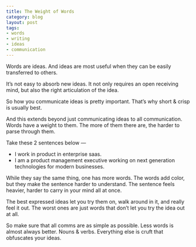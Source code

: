 ```yaml
---
title: The Weight of Words
category: blog
layout: post
tags:
- words
- writing
- ideas
- communication
---
```


Words are ideas. And ideas are most useful when they can be easily transferred to others. 

It’s not easy to absorb new ideas. It not only requires an open receiving mind, but also the right articulation of the idea.

So how you communicate ideas is pretty important. That’s why short & crisp is usually best. 

And this extends beyond just communicating ideas to all communication. Words have a weight to them. The more of them there are, the harder to parse through them.

Take these 2 sentences below —

* I work in product in enterprise saas.
* I am a product management executive working on next generation technologies for modern businesses.

While they say the same thing, one has more words. The words add color, but they make the sentence harder to understand. The sentence feels heavier, harder to carry in your mind all at once.

The best expressed ideas let you try them on, walk around in it, and really feel it out. The worst ones are just words that don’t let you try the idea out at all.

So make sure that all comms are as simple as possible. Less words is almost always better. Nouns & verbs. Everything else is cruft that obfuscates your ideas.